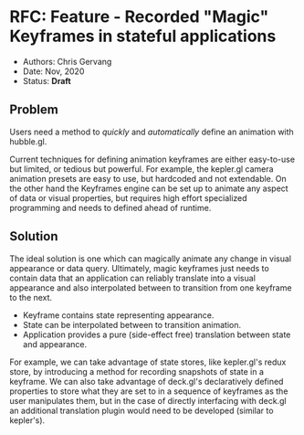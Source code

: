 # RFC: Feature - Recorded "Magic" Keyframes in stateful applications

* Authors: Chris Gervang
* Date: Nov, 2020
* Status: **Draft**

## Problem

Users need a method to _quickly_ and _automatically_ define an animation with hubble.gl.

Current techniques for defining animation keyframes are either easy-to-use but limited, or tedious but powerful. For example, the kepler.gl camera animation presets are easy to use, but hardcoded and not extendable. On the other hand the Keyframes engine can be set up to animate any aspect of data or visual properties, but requires high effort specialized programming and needs to defined ahead of runtime.

## Solution

The ideal solution is one which can magically animate any change in visual appearance or data query. Ultimately, magic keyframes just needs to contain data that an application can reliably translate into a visual appearance and also interpolated between to transition from one keyframe to the next.

- Keyframe contains state representing appearance.
- State can be interpolated between to transition animation.
- Application provides a pure (side-effect free) translation between state and appearance.

For example, we can take advantage of state stores, like kepler.gl's redux store, by introducing a method for recording snapshots of state in a keyframe. We can also take advantage of deck.gl's declaratively defined properties to store what they are set to in a sequence of keyframes as the user manipulates them, but in the case of directly interfacing with deck.gl an additional translation plugin would need to be developed (similar to kepler's). 

